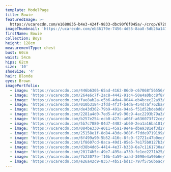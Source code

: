 ```yaml
---
template: ModelPage
title: Bowie
featuredImage: >-
  https://ucarecdn.com/e1680835-b4e3-424f-9833-dbc90f6f045a/-/crop/6720x3582/0,0/-/preview/
imageThumbnail: 'https://ucarecdn.com/eb36170e-7456-4d55-8aa8-5db26a147a50/'
firstName: Bowie
collection: Boys
height: 128cm
measurementType: chest
bust: 60cm
waist: 54cm
hips: 62cm
size: '10'
shoeSize: '4'
hair: Blonde
eyes: Brown
imagePortfolio:
  - image: 'https://ucarecdn.com/446b6305-65ad-4162-86d0-c67068f56556/'
  - image: 'https://ucarecdn.com/264e6c7f-2ac8-4442-91c4-50e4a0bcc8f8/'
  - image: 'https://ucarecdn.com/fae8ab2a-e5b6-4da4-8044-eb4bcec22a93/'
  - image: 'https://ucarecdn.com/010b3184-3fdd-4f3f-b4da-454d7af762ba/'
  - image: 'https://ucarecdn.com/de43d362-79b9-491a-94a6-f51d52bdebd8/'
  - image: 'https://ucarecdn.com/2281a4d0-7ed5-4fa9-90c9-4ac2293b79a3/'
  - image: 'https://ucarecdn.com/b257e254-ecb0-427c-a06f-a636073f72ce/'
  - image: 'https://ucarecdn.com/5b7c7880-04d7-4482-ab60-2ea1a16ba181/'
  - image: 'https://ucarecdn.com/084be330-e011-45a1-9e4e-dbe9381ef3d2/'
  - image: 'https://ucarecdn.com/25158e1f-8d84-43de-968f-f7dde9719199/'
  - image: 'https://ucarecdn.com/6f499a90-5b52-416c-8fc9-f2721c47b0ee/'
  - image: 'https://ucarecdn.com/1f8607cd-8aca-49d1-85e5-7e175b0127b3/'
  - image: 'https://ucarecdn.com/d38b4dd6-4414-4e37-b338-6a7c1161730a/'
  - image: 'https://ucarecdn.com/20174b5c-49e7-495a-a739-fe1ee2271b25/'
  - image: 'https://ucarecdn.com/7b23077e-f10b-4a59-aaad-3090e4a90b6e/'
  - image: 'https://ucarecdn.com/e26a42c9-8357-4b51-bd1c-797f5756b6ac/'
---
```


